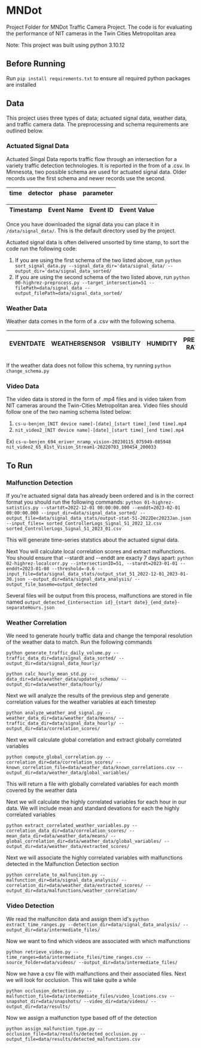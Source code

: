 # MNDot
Project Folder for MNDot Traffic Camera Project. The code is for evaluating the performance of NIT cameras in the Twin Cities Metropolitan area

Note: This project was built using python 3.10.12

## Before Running
Run `pip install requirements.txt` to ensure all required python packages are installed

## Data
This project uses three types of data; actuated signal data, weather data, and traffic camera data. The preprocessing and schema requirements are outlined below.

### Actuated Signal Data
Actuated Singal Data reports traffic flow through an intersection for a variety traffic detection technologies. It is reported in the from of a .csv. In Minnesota, two possible schema are used for actuated signal data. Older records use the first schema and newer records use the second.

| time | detector | phase | parameter | 
|------|----------|-------|-----------|

| Timestamp | Event Name | Event ID | Event Value | 
|-----------|------------|----------|-------------|

Once you have downloaded the signal data you can place it in `/data/signal_data/`. This is the default directory used by the project.

Actuated signal data is often delivered unsorted by time stamp, to sort the code run the following code:

1. If you are using the first schema of the two listed above, run `python sort_signal_data.py --signal_data_dir='data/signal_data/ --output_dir='data/signal_data_sorted/`
2. If you are using the second schema of the two listed above, run `python 00-highrez-preprocess.py --target_intersection=51 --filePath=data/signal_data --output_filePath=data/signal_data_sorted/`


### Weather Data

Weather data comes in the form of a .csv with the following schema.

| EVENTDATE | WEATHERSENSOR | VSIBILITY | HUMIDITY | PRECIP RATE | WIND DIR | WIND SPEED | MAX TEMP | MIN TEMP | WET BULB TEMP | DEW POINT | FRICTION | SURFACE TEMP | SURFACE STATUS | SUBSURFACE TEMP | AIR TEMP | PRECIP TYPE | 
|-----------|---------------|-----------|----------|-------------|----------|------------|----------|----------|---------------|-----------|----------|--------------|---------------|------------|-----------|----------|

If the weather data does not follow this schema, try running `python change_schema.py`
### Video Data
The video data is stored in the form of .mp4 files and is video taken from NIT cameras around the Twin-Cities Metropolitan area. Video files should follow one of the two naming schema listed below:
1. `cs-u-benjen_[NIT device name]-[date]_[start time]_[end time].mp4`
2. `nit_video2_[NIT device name]-[date]_[start time]_[end time].mp4`

Ex) `cs-u-benjen_694_eriver_nramp_vision-20230115_075949-085948`
    `nit_video2_65_81st_Vision_Stream1-20220703_190454_200033`

## To Run

### Malfunction Detection
If you're actuated signal data has already been ordered and is in the correct format you should run the following commands:
`python 01-highrez-satistics.py --startdt=2022-12-01 00:00:00.000 --enddt=2023-02-01 00:00:00.000 --input_dir=data/signal_data_sorted/ --output_file=data/signal_data_stats/output-stat-51-2022Dec2023Jan.json --input_files= sorted_ControllerLogs_Signal_51_2022_12.csv sorted_ControllerLogs_Signal_51_2023_01.csv`

This will generate time-series statstics about the actuated signal data. 

Next You will calculate local correlation scores and extract malfunctions. You should ensure that --stardt and --enddt are exacty 7 days apart:
`python 02-highrez-localcorr.py --intersectionID=51, --stardt=2023-01-01 --enddt=2023-01-08 --threshold=-0.6 --input_file=data/signal_data_stats/output_stat_51_2022-12-01_2023-01-30.json --output_dir=data/signal_data_analysis/ --output_file_baseme=output_detected`

Several files will be output from this process, malfunctions are stored in file named `output_detected_{intersection id}_{start date}_{end_date}-separateHours.json`

### Weather Correlation
We need to generate hourly traffic data and change the temporal resolution of the weather data to match. Run the following commands

`python generate_traffic_daily_volume.py --traffic_data_dir=data/signal_data_sorted/ --output_dir=data/signal_data_hourly/`

`python calc_hourly_mean_std.py --data_dir=data/weather_data/updated_schema/ --output_dir=data/weather_data/hourly/`

Next we will analyze the results of the previous step and generate correlation values for the weather variables at each timestep

`python analyze_weather_and_signal.py --weather_data_dir=data/weather_data/means/ --traffic_data_dir=data/signal_data_hourly/ --output_dir=data/correlation_scores/`

Next we will calculate global correlation and extract globally correlated variables

`python compute_global_correlation.py --correlation_dir=data/correlation_scores/ --known_correlation_file=data/weather_data/known_correlations.csv --output_dir=data/weather_data/global_variables/`

This will return a file with globally correlated variables for each month covered by the weather data

Next we will calculate the highly correlated variables for each hour in our data. We will include mean and standard devations for each the highly correlated variables

`python extract_correlated_weather_variables.py --correlation_data_dir=data/correlation_scores/ --mean_data_dir=data/weather_data/means/ --global_correlation_dir=data/weather_data/global_variables/ --output_dir=data/weather_data/extracted_scores/`

Next we will associate the highly correlated variables with malfunctions detected in the Malfunction Detection section

`python correlate_to_malfunciton.py --malfunction_dir=data/signal_data_analysis/ --correlation_dir=data/weather_data/extracted_scores/ --output_dir=data/malfunctions/weather_correlation/`


### Video Detection
We read the malfunciton data and assign them id's 
`python extract_time_ranges.py --detection_dir=data/signal_data_analysis/ --output_dir=data/intermediate_files/`

Now we want to find which videos are associated with which malfunctions

`python retrieve_video.py --time_ranges=data/intermediate_files/time_ranges.csv --source_folder=data/videos/ --output_dir=data/intermediate_files/`

Now we have a csv file with malfunctions and their associated files. Next we will look for occlusion. This will take quite a while

`python occlusion_detection.py --malfunction_file=data/intermediate_files/video_lcoations.csv --snapshot_dir=data/snapshots/ --video_dir=data/videos/ --output_dir=data/results/`

Now we assign a malfunction type based off of the detection

`python assign_malfunction_type.py --occlusion_file=data/results/detected_occlusion.py --output_file=data/results/detected_malfunctions.csv`